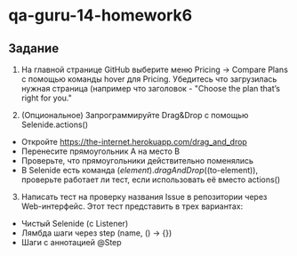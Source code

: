 # qa-guru-14-homework6

## Задание
1. На главной странице GitHub выберите меню Pricing -> Compare Plans с помощью команды hover для Pricing. Убедитесь что загрузилась нужная страница (например что заголовок - "Choose the plan that’s right for you."


2. (Опциональное) Запрограммируйте Drag&Drop с помощью Selenide.actions()

 - Откройте https://the-internet.herokuapp.com/drag_and_drop
 - Перенесите прямоугольник А на место В
 - Проверьте, что прямоугольники действительно поменялись
 - В Selenide есть команда $(element).dragAndDrop($(to-element)), проверьте работает ли тест, если использовать её вместо actions()

3. Написать тест на проверку названия Issue в репозитории через Web-интерфейс.
Этот тест представить в трех вариантах:
- Чистый Selenide (с Listener)
- Лямбда шаги через step (name, () -> {})
- Шаги с аннотацией @Step
